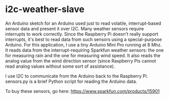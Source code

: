 # i2c-weather-slave
An Arduino sketch for an Arduino used just to read volatile, interrupt-based sensor data and present it over I2C.
Many weather sensors require interrupts to work correctly.  Since the Raspberry Pi doesn't really support interrupts, it's best to 
read data from such sensors using a special-purpose Arduino. For this application, I use a tiny Arduino Mini Pro running at 
8 Mhz.  It reads data from the interrupt-requiring Sparkfun weather sensors:  the one for measuring rain and the one for measuring wind
speed. It also reads the analog value from the wind direction sensor (since Raspberry Pis cannot read analog values without some
sort of assistance).

I use I2C to communicate from the Arduino back to the Raspberry Pi.  
sensors.py is a brief Python script for reading the Arduino data.

To buy these sensors, go here:
https://www.sparkfun.com/products/15901


